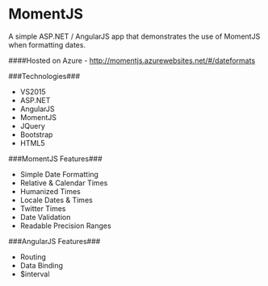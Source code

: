 # MomentJS
A simple ASP.NET / AngularJS app that demonstrates the use of MomentJS when formatting dates. 

####Hosted on Azure - http://momentjs.azurewebsites.net/#/dateformats

###Technologies###
* VS2015
* ASP.NET
* AngularJS
* MomentJS
* JQuery
* Bootstrap
* HTML5

###MomentJS Features###
* Simple Date Formatting
* Relative & Calendar Times
* Humanized Times
* Locale Dates & Times
* Twitter Times
* Date Validation
* Readable Precision Ranges

###AngularJS Features###
* Routing
* Data Binding
* $interval
